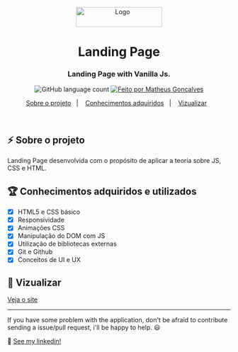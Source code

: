 <p align="center">
  <a href="https://matheusgoncalvs.github.io/">
    <img src="https://matheusgoncalvs.github.io/assets/images/logo-desktop.png" alt="Logo" width=194 height=45>
  </a>
</p>
<h1 align="center">
  Landing Page
</h1>

<h3 align="center">
  Landing Page with Vanilla Js.
</h3>


<p align="center">
  <img alt="GitHub language count" src="https://img.shields.io/github/languages/count/MatheusGoncalvs/matheusgoncalvs.github.io?color=%#3ae374">

  <a href="https://www.linkedin.com/in/matheusgoncalvs/">
    <img alt="Feito por Matheus Goncalves" src="https://img.shields.io/badge/made%20by-MatheusGoncalves-%3ae374">
  </a>
</p>

<p align="center">
  <a href="#zap-sobre-o-projeto">Sobre o projeto</a>&nbsp;&nbsp;&nbsp;|&nbsp;&nbsp;&nbsp;
  <a href="#trophy-conhecimentos-adquiridos-e-utilizados">Conhecimentos adquiridos</a>&nbsp;&nbsp;&nbsp;|&nbsp;&nbsp;&nbsp;
  <a href="#rocket-vizualizar">Vizualizar</a>&nbsp;&nbsp;&nbsp;
</p>

<br>


## :zap: Sobre o projeto
Landing Page desenvolvida com o propósito de aplicar a teoria sobre JS, CSS e HTML. 
## :trophy: Conhecimentos adquiridos e utilizados
- [x] HTML5 e CSS básico
- [x] Responsividade
- [x] Animações CSS
- [x] Manipulação do DOM com JS
- [x] Utilização de bibliotecas externas
- [x] Git e Github
- [x] Conceitos de UI e UX
## :rocket: Vizualizar

[Veja o site](https://matheusgoncalvs.github.io/)

---

If you have some problem with the application, don't be afraid to contribute sending a issue/pull request, i'll be happy to help. 😃

:wave: [See my linkedin!](https://www.linkedin.com/in/MatheusGoncalvs/)
